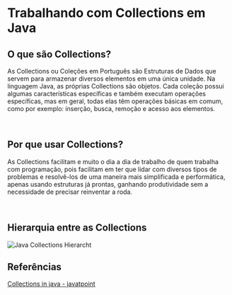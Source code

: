 # Trabalhando com Collections em Java

<h2>O que são Collections?</h2>
<p>
  As Collections ou Coleções em Português são Estruturas de Dados que servem para armazenar diversos elementos em uma única unidade. Na linguagem Java, as próprias Collections são objetos.
  Cada coleção possui algumas características específicas e também executam operações específicas, mas em geral, todas elas têm operações básicas em comum, como por exemplo: 
  inserção, busca, remoção e acesso aos elementos.
</p>
<br>

<h2>Por que usar Collections?</h2>
<p>
  As Collections facilitam e muito o dia a dia de trabalho de quem trabalha com programação, pois facilitam em ter que lidar com diversos tipos de problemas e resolvê-los de uma
  maneira mais simplificada e performática, apenas usando estruturas já prontas, ganhando produtividade sem a necessidade de precisar reinventar a roda.
</p>
<br>

<h2>Hierarquia entre as Collections</h2>
<img src="https://static.javatpoint.com/images/java-collection-hierarchy.png" alt="Java Collections Hierarcht">
<br>

<h2>Referências</h2>
<a href="https://www.javatpoint.com/collections-in-java">Collections in java - javatpoint</a>
